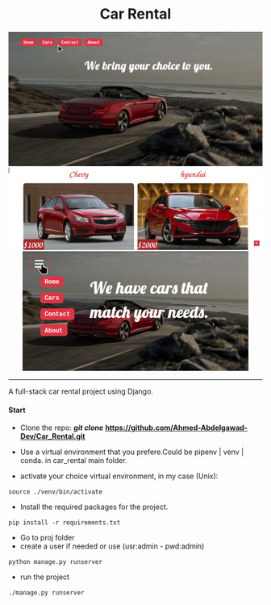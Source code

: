
<h1 align="center">Car Rental</h1>

<p align="center">
  <img src="gifs/3.gif" alt="animated" />
  <img src="gifs/2.gif" alt="animated" />
</p>

---

A full-stack car rental project using Django.


#### Start

* Clone the repo:  ***git clone*** **<https://github.com/Ahmed-Abdelgawad-Dev/Car_Rental.git>**

* Use a virtual environment that you prefere.Could be pipenv | venv | conda. in car_rental main folder.
* activate your choice virtual environment, in my case (Unix):

```shell
source ./venv/bin/activate
```

* Install the required packages for the project.

```shell
pip install -r requirements.txt
```

* Go to proj folder
* create a user if needed or use (usr:admin - pwd:admin)

```shell
python manage.py runserver
```

* run the project

```shell
./manage.py runserver
```
